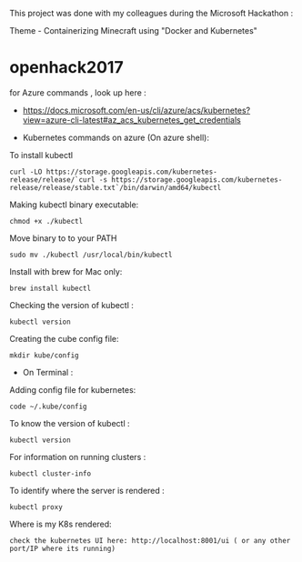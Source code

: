 This project was done with my colleagues during the Microsoft Hackathon :

Theme  - Containerizing Minecraft using "Docker and Kubernetes"

# openhack2017
for Azure commands , look up here :

* https://docs.microsoft.com/en-us/cli/azure/acs/kubernetes?view=azure-cli-latest#az_acs_kubernetes_get_credentials

* Kubernetes commands on azure (On azure shell):

To install kubectl 

```
curl -LO https://storage.googleapis.com/kubernetes-release/release/`curl -s https://storage.googleapis.com/kubernetes-release/release/stable.txt`/bin/darwin/amd64/kubectl
```
Making kubectl binary executable:

```
chmod +x ./kubectl
```

Move binary to to your PATH

```
sudo mv ./kubectl /usr/local/bin/kubectl
```

Install with brew for Mac only:

```
brew install kubectl
```

Checking the version of kubectl :

```
kubectl version
```

Creating the cube config file:

```
mkdir kube/config
```

* On Terminal :

Adding config file for kubernetes:

```
code ~/.kube/config
```

To know the version of kubectl :

```
kubectl version
```

For information on running clusters :

```
kubectl cluster-info
```

To identify where the server is rendered :

```
kubectl proxy
```

Where is my K8s rendered:

```
check the kubernetes UI here: http://localhost:8001/ui ( or any other port/IP where its running)
```